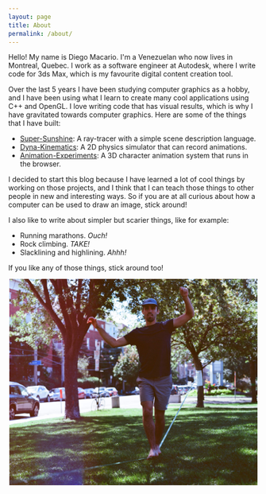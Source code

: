 ```yaml
---
layout: page
title: About
permalink: /about/
---
```


Hello! My name is Diego Macario. I'm a Venezuelan who now lives in Montreal, Quebec. I work as a software engineer at Autodesk, where I write code for 3ds Max, which is my favourite digital content creation tool.

Over the last 5 years I have been studying computer graphics as a hobby, and I have been using what I learn to create many cool applications using C++ and OpenGL. I love writing code that has visual results, which is why I have gravitated towards computer graphics. Here are some of the things that I have built:

- [Super-Sunshine](https://github.com/diegomacario/Super-Sunshine): A ray-tracer with a simple scene description language.
- [Dyna-Kinematics](https://github.com/diegomacario/Dyna-Kinematics): A 2D physics simulator that can record animations.
- [Animation-Experiments](https://diegomacario.github.io/Animation-Experiments): A 3D character animation system that runs in the browser.

I decided to start this blog because I have learned a lot of cool things by working on those projects, and I think that I can teach those things to other people in new and interesting ways. So if you are at all curious about how a computer can be used to draw an image, stick around!

I also like to write about simpler but scarier things, like for example:

- Running marathons. *Ouch!*
- Rock climbing. *TAKE!*
- Slacklining and highlining. *Ahhh!*

If you like any of those things, stick around too!

<p align="center">
<img src="/assets/images/Portrait2.JPG" alt="drawing" width="500"/>
</p>
